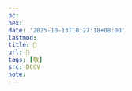 ```yaml
---
bc:
hex:
date: '2025-10-13T10:27:18+08:00'
lastmod:
title: 􀊢
url: 􀊢
tags: [敬]
src: DCCV
note:
---
```

